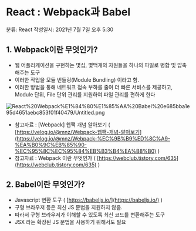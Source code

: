 # React : Webpack과 Babel

분류: React
작성일시: 2021년 7월 7일 오후 5:30

## 1. Webpack이란 무엇인가?

- 웹 어플리케이션을 구현하는 몇십, 몇백개의 자원들을 하나의 파일로 병합 및 압축해주는 도구
- 이러한 작업을 모듈 번들링(Module Bundling) 이라고 함.
- 이러한 방법을 통해 네트워크 접속 부하를 줄여 더 빠른 서비스를 제공하고, Module 단위, File 단위 관리를 지원하여 파일 관리를 편하게 한다

![React%20Webpack%E1%84%80%E1%85%AA%20Babel%20e685bba1e95d4651aebc853f01f40479/Untitled.png](React%20Webpack%E1%84%80%E1%85%AA%20Babel%20e685bba1e95d4651aebc853f01f40479/Untitled.png)

- 참고자료 : [Webpack] 웹팩 개념 알아보기 ( [https://velog.io/@mnz/Webpack-웹팩-개념-알아보기](https://velog.io/@mnz/Webpack-%EC%9B%B9%ED%8C%A9-%EA%B0%9C%EB%85%90-%EC%95%8C%EC%95%84%EB%B3%B4%EA%B8%B0) )
- 참고자료 : Webpack 이란 무엇인가 ( [https://webclub.tistory.com/635](https://webclub.tistory.com/635) )

## 2. Babel이란 무엇인가?

- Javascript 변환 도구 ( [https://babeljs.io/](https://babeljs.io/) )
- 구형 브라우저 등은 최신 JS 문법을 지원하지 않음.
- 따라서 구형 브라우저가 이해할 수 있도록 최신 코드를 변환해주는 도구
- JSX 라는 확장된 JS 문법을 사용하기 위해서도 필요